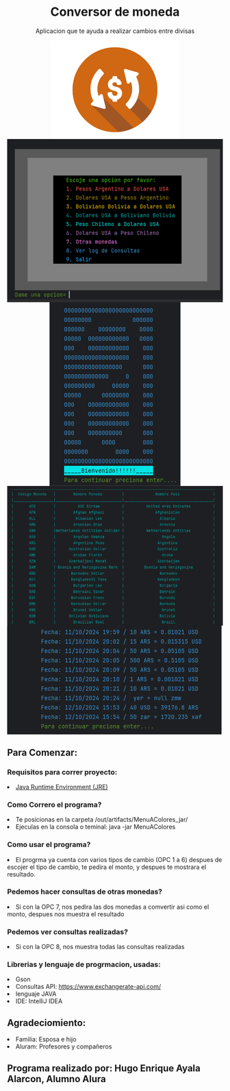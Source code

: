 <h1 align="center"> Conversor de moneda </h1>
<p align="center">Aplicacion que te ayuda a realizar cambios entre divisas</p>
<center>
                        <img align="center" src="/src/img/ModenasCAmbio.png" />
                        <img align="center" src="/src/img/CapturaPantalla1.png" />
                        <img align="center" src="/src/img/CapturaPantalla2.png" />
                        <img align="center" src="/src/img/CapturaPantalla3.png" />

</center>
                        <img align="center" src="/src/img/CapturaPantalla4.png" />


<h2>Para Comenzar:</h2>
<h3>Requisitos para correr proyecto:</h3>
<li><a href="https://www.java.com/es/download/">Java Runtime Environment (JRE)</a></li>

<h3>Como Correro el programa?</h3>
<li>Te posicionas en la carpeta /out/artifacts/MenuAColores_jar/</li>
<li>Ejeculas en la consola o teminal: java -jar MenuAColores</li>

<h3>Como usar el programa? </h3>
<li>El progrma ya cuenta con varios tipos de cambio (OPC 1 a 6) despues de escojer  el tipo de cambio, te pedira el monto, y despues te mostrara el resultado.</li>

<h3>Pedemos hacer consultas de otras monedas?</h3>
<li>Si con la OPC 7, nos pedira las dos monedas a comvertir asi como el monto, despues nos muestra el resultado</li>

<h3>Pedemos ver consultas realizadas?</h3>
<li>Si con la OPC 8, nos muestra todas las consultas realizadas</li>

### Librerias y lenguaje de progrmacion, usadas:
<li>Gson</li>
<li>Consultas API: <a href="https://www.exchangerate-api.com/">https://www.exchangerate-api.com/</a> </li>
<li>lenguaje JAVA</li>
<li>IDE: IntelliJ IDEA</li>

## Agradeciomiento:
<li>Familia: Esposa e hijo </li>
<li>Aluram: Profesores y compañeros </li>

## Programa realizado por: Hugo Enrique Ayala Alarcon, Alumno Alura
